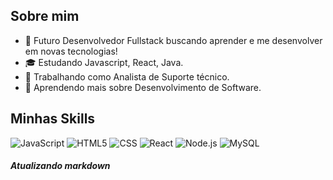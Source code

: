 ## Sobre mim

- 🤔 Futuro Desenvolvedor Fullstack buscando aprender e me desenvolver em novas tecnologias!
- 🎓 Estudando Javascript, React, Java.
- 💼 Trabalhando como Analista de Suporte técnico.
- 🌱 Aprendendo mais sobre Desenvolvimento de Software.

## Minhas Skills

![JavaScript](https://img.shields.io/badge/-JavaScript-333333?style=flat&logo=javascript)
![HTML5](https://img.shields.io/badge/-HTML5-333333?style=flat&logo=HTML5)
![CSS](https://img.shields.io/badge/-CSS-333333?style=flat&logo=CSS3&logoColor=1572B6)
![React](https://img.shields.io/badge/-React-333333?style=flat&logo=react)
![Node.js](https://img.shields.io/badge/node.js-333333?logo=node.js)
![MySQL](https://img.shields.io/badge/-MySQL-333333?style=flat&logo=mysql)


##### Atualizando markdown